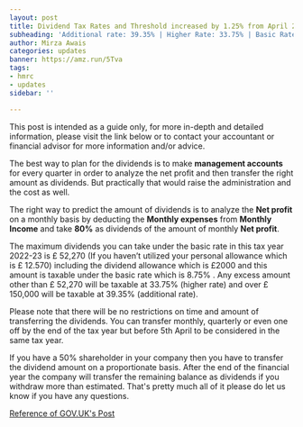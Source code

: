 ```yaml
---
layout: post
title: Dividend Tax Rates and Threshold increased by 1.25% from April 2022
subheading: 'Additional rate: 39.35% | Higher Rate: 33.75% | Basic Rate: 8.75%'
author: Mirza Awais
categories: updates
banner: https://amz.run/5Tva
tags:
- hmrc
- updates
sidebar: ''

---
```

This post is intended as a guide only, for more in-depth and detailed information, please visit the link below or to contact your accountant or financial advisor for more information and/or advice.

The best way to plan for the dividends is to make **management accounts** for every quarter in order to analyze the net profit and then transfer the right amount as dividends. But practically that would raise the administration and the cost as well.

The right way to predict the amount of dividends is to analyze the **Net profit** on a monthly basis by deducting the **Monthly expenses** from **Monthly Income** and take **80%** as dividends of the amount of monthly **Net profit**.

The maximum dividends you can take under the basic rate in this tax year 2022-23 is £ 52,270 (If you haven’t utilized your personal allowance which is £ 12.570) including the dividend allowance which is £2000 and this amount is taxable under the basic rate which is 8.75% . Any excess amount other than £ 52,270 will be taxable at 33.75% (higher rate) and over £ 150,000 will be taxable at 39.35% (additional rate).

Please note that there will be no restrictions on time and amount of transferring the dividends. You can transfer monthly, quarterly or even one off by the end of the tax year but before 5th April to be considered in the same tax year.

If you have a 50% shareholder in your company then you have to transfer the dividend amount on a proportionate basis. After the end of the financial year the company will transfer the remaining balance as dividends if you withdraw more than estimated. That's pretty much all of it please do let us know if you have any questions.

[Reference of GOV.UK's Post](https://www.gov.uk/government/publications/autumn-budget-2021-overview-of-tax-legislation-and-rates-ootlar/annex-a-rates-and-allowances "Reference of GOV.UK's Post")